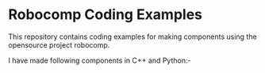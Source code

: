 # Robocomp Coding Examples

This repository contains coding examples for making components using the opensource project robocomp.

I have made following components in C++ and Python:-
